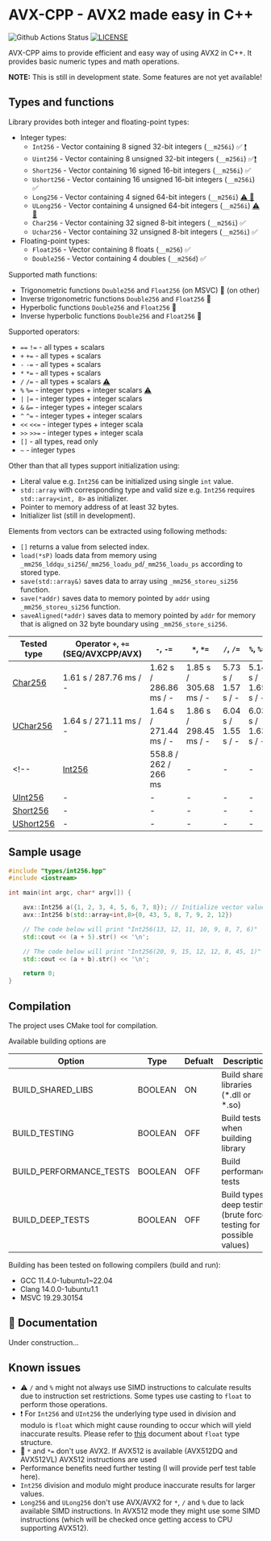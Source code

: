 # AVX-CPP - AVX2 made easy in C++

![Github Actions Status](https://github.com/Kubalak/AVX-CPP/workflows/CMake%20multiplatform/badge.svg) [![LICENSE](https://img.shields.io/badge/LICENSE-MIT-royalblue?logo=github&logoColor=lightgray)](LICENSE)

AVX-CPP aims to provide efficient and easy way of using AVX2 in C++. It provides basic numeric types and math operations.

**NOTE:** This is still in development state. Some features are not yet available!

## Types and functions

Library provides both integer and floating-point types:

- Integer types:
  - `Int256` - Vector containing 8 signed 32-bit integers (`__m256i`) &#x2705; [&#x2757;](#known-issues)
  - `Uint256` - Vector containing 8 unsigned 32-bit integers (`__m256i`) &#x2705;[&#x2757;](#known-issues)
  - `Short256` - Vector containing 16 signed 16-bit integers (`__m256i`) &#x2705;
  - `Ushort256` - Vector containing 16 unsigned 16-bit integers (`__m256i`) &#x2705;
  - `Long256` - Vector containing 4 signed 64-bit integers (`__m256i`) [&#9888;&#65039; &#x1F6A9;](#known-issues)
  - `ULong256` - Vector containing 4 unsigned 64-bit integers (`__m256i`) [&#9888;&#65039; &#x1F6A9;](#known-issues)
  - `Char256` - Vector containing 32 signed 8-bit integers (`__m256i`) &#x2705;
  - `Uchar256` - Vector containing 32 unsigned 8-bit integers (`__m256i`) &#x2705;
- Floating-point types:
  - `Float256` - Vector containing 8 floats (`__m256`) &#x2705;
  - `Double256` - Vector containing 4 doubles (`__m256d`) &#x2705;

Supported math functions:

- Trigonometric functions `Double256` and `Float256` (on MSVC) &#x1F6A7; (on other)
- Inverse trigonometric functions `Double256` and `Float256` &#x1F6A7;
- Hyperbolic functions `Double256` and `Float256` &#x1F6A7;
- Inverse hyperbolic functions `Double256` and `Float256` &#x1F6A7;

<!-- Other supported functions: 
- `sum` - supports all types
- `avg` - supports all types
- `stddev` - supports all types
- -->
Supported operators:

- `==` `!=` - all types + scalars
- `+` `+=` - all types + scalars
- `-` `-=` - all types + scalars
- `*` `*=` - all types + scalars
- `/` `/=` - all types + scalars [&#9888;&#65039;](#known-issues)
- `%` `%=` - integer types + integer scalars [&#9888;&#65039;](#known-issues)
- `|` `|=` - integer types + integer scalars
- `&` `&=` - integer types + integer scalars
- `^` `^=` - integer types + integer scalars
- `<<` `<<=` - integer types + integer scala
- `>>` `>>=` - integer types + integer scala
- `[]` - all types, read only
- `~` - integer types

Other than that all types support initialization using:

- Literal value e.g. `Int256` can be initialized using single `int` value.
- `std::array` with corresponding type and valid size e.g. `Int256` requires `std::array<int, 8>` as initializer.
- Pointer to memory address of at least 32 bytes.
- Initializer list (still in development).

Elements from vectors can be extracted using following methods:

- `[]` returns a value from selected index.
- `load(*sP)` loads data from memory using `_mm256_lddqu_si256`/`_mm256_loadu_pd`/`_mm256_loadu_ps` according to stored type.
- `save(std::array&)` saves data to array using `_mm256_storeu_si256` function.
- `save(*addr)` saves data to memory pointed by `addr` using `_mm256_storeu_si256` function.
- `saveAligned(*addr)` saves data to memory pointed by `addr` for memory that is aligned on 32 byte boundary using `_mm256_store_si256`.

<!--
# AVX-CPP is fast!

Here is the table comparing runtime between non-AVX2 algorithm, raw AVX2 and the one using AVX-CPP library. To see how performance is tested go [here](src/tests/perf). Table below shows testing results on Windows 10 using MSVC. Selected vectors of size 1GiB for all tests.-->

| Tested type | Operator `+`, `+=` (SEQ/AVXCPP/AVX) | `-`, `-=` | `*`, `*=` | `/`, `/=` | `%`, `%=` |
| --- | ---------- | ---------- | ---------- | ---------- | ---------- |
| [Char256](src/types/char256.hpp) | 1.61 s / 287.76 ms / - | 1.62 s / 286.86 ms / - | 1.85 s / 305.68 ms / - | 5.73 s / 1.57 s / - | 5.14 s / 1.65 s / - |
| [UChar256](src/types/uchar256.hpp) | 1.64 s / 271.11 ms / - | 1.64 s / 271.44 ms / - | 1.86 s / 298.45 ms / - | 6.04 s / 1.55 s / - | 6.03 s / 1.63 s / - |
<!--| [Int256](src/types/int256.hpp) | 558.8 / 262 / 266 ms | - | - | - | - |
| [UInt256](src/types/uint256.hpp) | - | - | - | - | - |
| [Short256](src/types/short256.hpp) | - | - | - | - | - |
| [UShort256](src/types/ushort256.hpp) | - | - | - | - | - |-->

<!--| [Long256](src/types/long256.hpp) | - | - | - | - | - |
| [ULong256](src/types/ulong256.hpp) | - | - | - | - | - |
| [Float256](src/types/float256.hpp) | - | - | - | - | - |
| [Double256](src/types/double256.hpp) | - | - | - | - | - |-->

## Sample usage

```cpp
#include "types/int256.hpp"
#include <iostream>

int main(int argc, char* argv[]) {

    avx::Int256 a({1, 2, 3, 4, 5, 6, 7, 8}); // Initialize vector values
    avx::Int256 b(std::array<int,8>{0, 43, 5, 8, 7, 9, 2, 12})

    // The code below will print "Int256(13, 12, 11, 10, 9, 8, 7, 6)"
    std::cout << (a + 5).str() << '\n'; 

    // The code below will print "Int256(20, 9, 15, 12, 12, 8, 45, 1)"
    std::cout << (a + b).str() << '\n'; 

    return 0;
}
```

## Compilation

The project uses CMake tool for compilation.

Available building options are

| Option | Type | Defualt | Description |
| --- | --- | --- | ---|
| BUILD_SHARED_LIBS | BOOLEAN| ON | Build shared libraries (\*.dll or \*.so) |
| BUILD_TESTING | BOOLEAN | OFF | Build tests when building library |
| BUILD_PERFORMANCE_TESTS | BOOLEAN | OFF | Build performance tests |
| BUILD_DEEP_TESTS | BOOLEAN | OFF | Build types deep testing (brute force testing for all possible values) |

Building has been tested on following compilers (build and run):

- GCC 11.4.0-1ubuntu1~22.04
- Clang 14.0.0-1ubuntu1.1
- MSVC 19.29.30154

## &#x1F6A7; Documentation

Under construction...

## Known issues

- &#9888;&#65039; `/` and `%` might not always use SIMD instructions to calculate results due to instruction set restrictions. Some types use casting to `float` to perform those operations.
- &#x2757; For `Int256` and `UInt256` the underlying type used in division and modulo is `float` which might cause rounding to occur which will yield inaccurate results. Please refer to [this](https://en.wikipedia.org/wiki/IEEE_754) document about `float` type structure.
- &#x1F6A9; `*` and `*=` don't use AVX2. If AVX512 is available (AVX512DQ and AVX512VL) AVX512 instructions are used
- Performance benefits need further testing (I will provide perf test table here).
- `Int256` division and modulo might produce inaccurate results for larger values.
- `Long256` and `ULong256` don't use AVX/AVX2 for `*`, `/` and `%` due to lack available SIMD instructions. In AVX512 mode they might use some SIMD instructions (which will be checked once getting access to CPU supporting AVX512).
